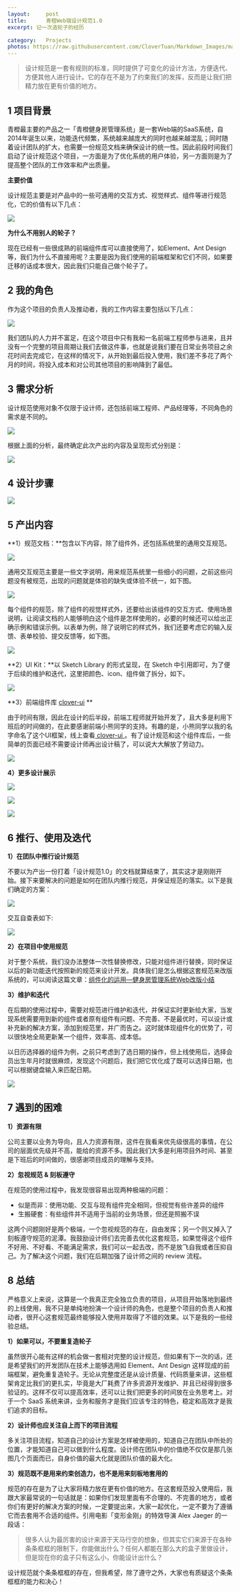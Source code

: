```yaml
---
layout:     post
title:      青橙Web端设计规范1.0
excerpt: 记一次造轮子的经历

category:	Projects
photos: https://raw.githubusercontent.com/CloverTuan/Markdown_Images/master/web-guidelines/guidelines-cover.png
---
```


> 设计规范是一套有规则的标准，同时提供了可变化的设计方法，方便迭代、方便其他人进行设计。它的存在不是为了约束我们的发挥，反而是让我们把精力放在更有价值的地方。

## 1 项目背景
青橙最主要的产品之一「青橙健身房管理系统」是一套Web端的SaaS系统，自2014年诞生以来，功能迭代频繁，系统越来越庞大的同时也越来越混乱；同时随着设计团队的扩大，也需要一份规范文档来确保设计的统一性。因此前段时间我们启动了设计规范这个项目，一方面是为了优化系统的用户体验，另一方面则是为了提高整个团队的工作效率和产出质量。

**主要价值**

设计规范主要是对产品中的一些可通用的交互方式、视觉样式、组件等进行规范化，它的价值有以下几点：

![](https://raw.githubusercontent.com/CloverTuan/Markdown_Images/master/web-guidelines/guidelines-1.png)

**为什么不用别人的轮子？**

现在已经有一些很成熟的前端组件库可以直接使用了，如Element、Ant Design 等，我们为什么不直接用呢？主要是因为我们使用的前端框架和它们不同，如果要迁移的话成本很大，因此我们只能自己做个轮子了。

## 2 我的角色
作为这个项目的负责人及推动者，我的工作内容主要包括以下几点：

![](https://raw.githubusercontent.com/CloverTuan/Markdown_Images/master/web-guidelines/guidelines-2.png)

我们团队的人力并不富足，在这个项目中只有我和一名前端工程师参与进来，且并没有一个完整的项目周期让我们去做这件事，也就是说我们要在日常业务项目之余花时间去完成它，在这样的情况下，从开始到最后投入使用，我们差不多花了两个月的时间，将投入成本和对公司其他项目的影响降到了最低。

## 3 需求分析
设计规范使用对象不仅限于设计师，还包括前端工程师、产品经理等，不同角色的需求是不同的。

![](https://raw.githubusercontent.com/CloverTuan/Markdown_Images/master/web-guidelines/guidelines-3.png)

根据上面的分析，最终确定此次产出的内容及呈现形式分别是：

![](https://raw.githubusercontent.com/CloverTuan/Markdown_Images/master/web-guidelines/guidelines-4.png)


## 4 设计步骤

![](https://raw.githubusercontent.com/CloverTuan/Markdown_Images/master/web-guidelines/guidelines-10.jpg)

## 5 产出内容

**1）规范文档：**包含以下内容，除了组件外，还包括系统里的通用交互规范。

![](https://raw.githubusercontent.com/CloverTuan/Markdown_Images/master/web-guidelines/guidelines-5.jpg)

通用交互规范主要是一些文字说明，用来规范系统里一些细小的问题，之前这些问题没有被规范，出现的问题就是体验的缺失或体验不统一，如下图。

![](https://raw.githubusercontent.com/CloverTuan/Markdown_Images/master/web-guidelines/guidelines-8.jpg)

每个组件的规范，除了组件的视觉样式外，还要给出该组件的交互方式、使用场景说明，让阅读文档的人能够明白这个组件是怎样使用的，必要的时候还可以给出正确示例和错误示例。以表单为例，除了说明它的样式外，我们还要考虑它的输入反馈、表单校验、提交反馈等，如下图。

![](https://raw.githubusercontent.com/CloverTuan/Markdown_Images/master/web-guidelines/guidelines-9.jpg)

**2）UI Kit：**以 Sketch Library 的形式呈现，在 Sketch 中引用即可，为了便于后续的维护和迭代，这里把颜色、icon、组件做了拆分，如下。

![](https://raw.githubusercontent.com/CloverTuan/Markdown_Images/master/web-guidelines/guidelines-6.jpg)

**3）前端组件库 [clover-ui](https://qingchengfed.github.io/angular-clover-ui/) **

由于时间有限，因此在设计的后半段，前端工程师就开始开发了，且大多是利用下班后的时间做的，在此要感谢前端小熊同学的支持。有趣的是，小熊同学以我的名字命名了这个UI框架，线上查看[ clover-ui ](https://qingchengfed.github.io/angular-clover-ui/)。有了设计规范和这个组件库后，一些简单的页面已经不需要设计师再出设计稿了，可以说大大解放了劳动力。

![](https://raw.githubusercontent.com/CloverTuan/Markdown_Images/master/web-guidelines/guidelines-7.png)

**4）更多设计展示**

![](https://raw.githubusercontent.com/CloverTuan/Markdown_Images/master/web-guidelines/guidelines-14.jpg)

![](https://raw.githubusercontent.com/CloverTuan/Markdown_Images/master/web-guidelines/guidelines-15.jpg)

![](https://raw.githubusercontent.com/CloverTuan/Markdown_Images/master/web-guidelines/guidelines-16.jpg)

## 6 推行、使用及迭代
**1）在团队中推行设计规范**

不要以为产出一份打着「设计规范1.0」的文档就算结束了，其实这才是刚刚开始。接下来要解决的问题是如何在团队内推行规范，并保证规范的落实。以下是我们确定的方案：

![](https://raw.githubusercontent.com/CloverTuan/Markdown_Images/master/web-guidelines/guidelines-12.png)

交互自查表如下:

![](https://raw.githubusercontent.com/CloverTuan/Markdown_Images/master/web-guidelines/guidelines-13.jpg)

**2）在项目中使用规范**

对于整个系统，我们没办法整体一次性替换修改，只能对组件进行替换，同时保证以后的新功能迭代按照新的规范来设计开发。具体我们是怎么根据这套规范来改版系统的，可以阅读这篇文章：[组件化的运用—健身房管理系统Web改版小结](http://clovertuan.github.io/2017/11/07/qcweb/)

**3）维护和迭代**

在后期的使用过程中，需要对规范进行维护和迭代，并保证实时更新给大家，当发现系统需要用到新的组件或者原有组件有问题、不完善、不是最优时，可以设计或补充新的解决方案，添加到规范里，并广而告之。这时就体现组件化的优势了，可以很快地全局更新某一个组件，效率高、成本低。

以日历选择器的组件为例，之前只考虑到了选日期的操作，但上线使用后，选择会员出生年月时就很麻烦，发现这个问题后，我们把它优化成了既可以选择日期，也可以根据键盘输入来匹配日期。

![](https://raw.githubusercontent.com/CloverTuan/Markdown_Images/master/web-guidelines/guidelines-11.png)

## 7 遇到的困难
**1）资源有限**

公司主要以业务为导向，且人力资源有限，这件在我看来优先级很高的事情，在公司的层面优先级并不高，能给的资源不多。因此我们大多是利用项目外时间、甚至是下班后的时间做的，很感谢项目成员的理解与支持。

**2）忽视规范 & 刻板遵守**

在规范的使用过程中，我发现很容易出现两种极端的问题：

* 似是而非：使用功能、交互与现有组件完全相同，但视觉有些许差异的组件
* 生搬硬套：有些组件并不适用于当前的业务场景，但还是照搬不误

这两个问题刚好是两个极端，一个忽视规范的存在，自由发挥；另一个则又掉入了刻板遵守规范的泥潭。我鼓励设计师们去完善去优化这套规范，如果觉得这个组件不好用、不好看、不能满足需求，我们可以一起去改，而不是放飞自我或者压抑自己。为了解决这个问题，我们在后期加强了设计师之间的 review 流程。

## 8 总结
严格意义上来说，这算是一个我真正完全独立负责的项目，从项目开始落地到最终的上线使用，我不只是单纯地扮演一个设计师的角色，也是整个项目的负责人和推动者，很开心这套规范最终能够投入使用并取得了不错的效果。以下是我的一些经验总结。

**1）如果可以，不要重复造轮子**

虽然很开心能有这样的机会做一套相对完整的设计规范，但如果有下一次的话，还是希望我们的开发团队在技术上能够选用如 Element、Ant Design 这样现成的前端框架，避免重复造轮子。无论从完整度还是从设计质量、代码质量来讲，这些框架肯定比我们的更扎实，毕竟是大厂耗费了许多资源开发维护、并且已经得到很多验证的。这样不仅可以提高效率，还可以让我们把更多的时间放在业务思考上。对于一个 SaaS 系统来讲，业务和服务才是我们应该专注的特色，稳定和高效才是我们追求的目标。

**2）设计师也应关注自上而下的项目流程**

多关注项目流程，知道自己的设计方案是怎样被使用的，知道自己在团队中所处的位置，才能知道自己可以做到什么程度。设计师在团队中的价值绝不仅仅是那几张图几个页面而已，自身价值的最大化就是团队价值的最大化。

**3）规范既不是用来约束创造力，也不是用来刻板地套用的**

规范的存在是为了让大家将精力放在更有价值的地方。在这套规范投入使用后，我跟大家最常说的一句话就是：如果你们发现里面有不合理的、不完善的地方，或者你们有更好的解决方案的时候，一定要提出来，大家一起优化，一定不要为了遵循它而去套用不合适的组件。引用电影「变形金刚」的特效导演 Alex Jaeger 的一段话：

> 很多人认为最厉害的设计来源于天马行空的想象，但其实它们来源于在各种条条框框的限制下，你能做出什么？任何人都能在那么大的盒子里做设计，但是现在你的盒子只有这么小，你能设计出什么？

设计规范就个条条框框的存在，但我希望，除了遵守之外，大家也有质疑这个条条框框的能力和决心！

